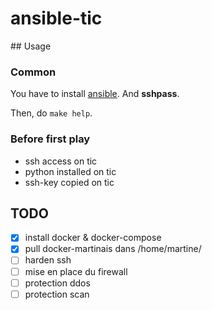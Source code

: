 # ansible-tic

## Usage

### Common

You have to install [ansible](https://docs.ansible.com/ansible/latest/user_guide/).
And **sshpass**.

Then, do `make help`.

### Before first play

* ssh access on tic
* python installed on tic
* ssh-key copied on tic

## TODO

- [x] install docker & docker-compose
- [x] pull docker-martinais dans /home/martine/
- [ ] harden ssh
- [ ] mise en place du firewall
- [ ] protection ddos
- [ ] protection scan
